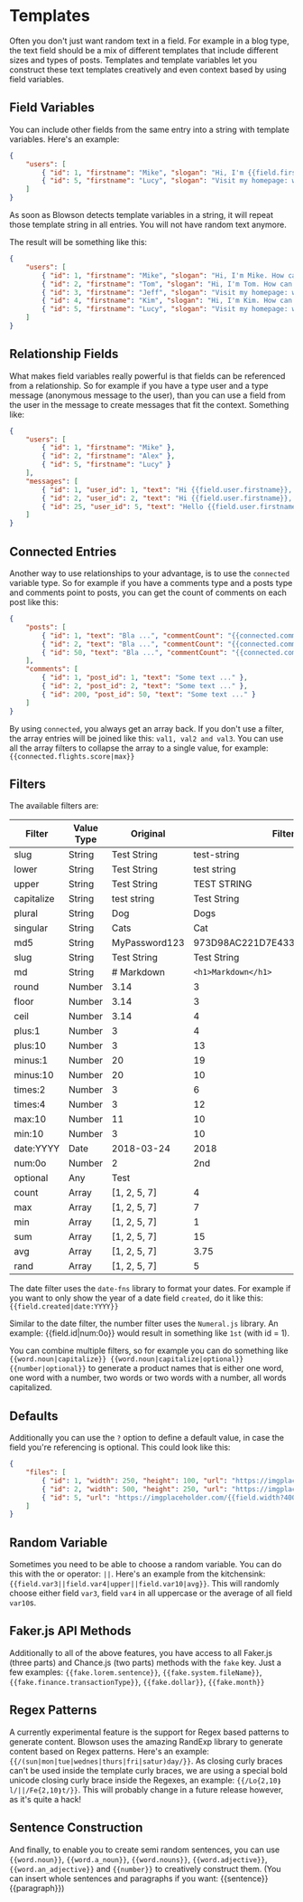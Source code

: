 # Templates

Often you don't just want random text in a field. For example in a blog type, the text field should be a mix of different templates that include different sizes and types of posts. Templates and template variables let you construct these text templates creatively and even context based by using field variables.

## Field Variables

You can include other fields from the same entry into a string with template variables. Here's an example:

```json
{
    "users": [
        { "id": 1, "firstname": "Mike", "slogan": "Hi, I'm {{field.firstname}}. How can I help you?" },
        { "id": 5, "firstname": "Lucy", "slogan": "Visit my homepage: www.{{field.firstname|lower}}.com" }
    ]
}
```

As soon as Blowson detects template variables in a string, it will repeat those template string in all entries. You will not have random text anymore.

The result will be something like this:

```json
{
    "users": [
        { "id": 1, "firstname": "Mike", "slogan": "Hi, I'm Mike. How can I help you?" },
        { "id": 2, "firstname": "Tom", "slogan": "Hi, I'm Tom. How can I help you?" },
        { "id": 3, "firstname": "Jeff", "slogan": "Visit my homepage: www.jeff.com" },
        { "id": 4, "firstname": "Kim", "slogan": "Hi, I'm Kim. How can I help you?" },
        { "id": 5, "firstname": "Lucy", "slogan": "Visit my homepage: www.lucy.com" }
    ]
}
```

## Relationship Fields

What makes field variables really powerful is that fields can be referenced from a relationship. So for example if you have a type user and a type message (anonymous message to the user), than you can use a field from the user in the message to create messages that fit the context. Something like:

```json
{
    "users": [
        { "id": 1, "firstname": "Mike" },
        { "id": 2, "firstname": "Alex" },
        { "id": 5, "firstname": "Lucy" }
    ],
    "messages": [
        { "id": 1, "user_id": 1, "text": "Hi {{field.user.firstname}}, well done. Congrats!" },
        { "id": 2, "user_id": 2, "text": "Hi {{field.user.firstname}}, well done. Congrats!" },
        { "id": 25, "user_id": 5, "text": "Hello {{field.user.firstname}}, don't stop what you're doing!" }
    ]
}
```

## Connected Entries

Another way to use relationships to your advantage, is to use the `connected` variable type. So for example if you have a comments type and a posts type and comments point to posts, you can get the count of comments on each post like this:

```json
{
    "posts": [
        { "id": 1, "text": "Bla ...", "commentCount": "{{connected.comments|count}}" },
        { "id": 2, "text": "Bla ...", "commentCount": "{{connected.comments|count}}" },
        { "id": 50, "text": "Bla ...", "commentCount": "{{connected.comments|count}}" }
    ],
    "comments": [
        { "id": 1, "post_id": 1, "text": "Some text ..." },
        { "id": 2, "post_id": 2, "text": "Some text ..." },
        { "id": 200, "post_id": 50, "text": "Some text ..." }
    ]
}
```

By using `connected`, you always get an array back. If you don't use a filter, the array entries will be joined like this: `val1, val2 and val3`. You can use all the array filters to collapse the array to a single value, for example: `{{connected.flights.score|max}}`

## Filters

The available filters are:

| Filter        | Value Type     | Original       | Filtered      |
|---------------|----------------|----------------|---------------|
| slug          | String         | Test String    | test-string   |
| lower         | String         | Test String    | test string   |
| upper         | String         | Test String    | TEST STRING   |
| capitalize    | String         | test string    | Test String   |
| plural        | String         | Dog            | Dogs          |
| singular      | String         | Cats           | Cat           |
| md5           | String         | MyPassword123  | 973D98AC221D7E433FD7C417AA41027A   |
| slug          | String         |  Test  String  | Test String   |
| md            | String         | # Markdown     | `<h1>Markdown</h1>`   |
| round         | Number         | 3.14           | 3             |
| floor         | Number         | 3.14           | 3             |
| ceil          | Number         | 3.14           | 4             |
| plus:1        | Number         | 3              | 4             |
| plus:10       | Number         | 3              | 13            |
| minus:1       | Number         | 20             | 19            |
| minus:10      | Number         | 20             | 10            |
| times:2       | Number         | 3              | 6             |
| times:4       | Number         | 3              | 12            |
| max:10        | Number         | 11             | 10            |
| min:10        | Number         | 3              | 10            |
| date:YYYY     | Date           | 2018-03-24     | 2018          |
| num:0o        | Number         | 2              | 2nd           |
| optional      | Any            | Test           |               |
| count         | Array          | [1, 2, 5, 7]   | 4             |
| max           | Array          | [1, 2, 5, 7]   | 7             |
| min           | Array          | [1, 2, 5, 7]   | 1             |
| sum           | Array          | [1, 2, 5, 7]   | 15            |
| avg           | Array          | [1, 2, 5, 7]   | 3.75          |
| rand          | Array          | [1, 2, 5, 7]   | 5             |

The date filter uses the `date-fns` library to format your dates. For example if you want to only show the year of a date field `created`, do it like this: `{{field.created|date:YYYY}}`

Similar to the date filter, the number filter uses the `Numeral.js` library. An example: {{field.id|num:0o}} would result in something like `1st` (with id = 1).

You can combine multiple filters, so for example you can do something like `{{word.noun|capitalize}} {{word.noun|capitalize|optional}} {{number|optional}}` to generate a product names that is either one word, one word with a number, two words or two words with a number, all words capitalized.

## Defaults

Additionally you can use the `?` option to define a default value, in case the field you're referencing is optional. This could look like this:

```json
{
    "files": [
        { "id": 1, "width": 250, "height": 100, "url": "https://imgplaceholder.com/{{field.width?250}}x{{field.height?100}}" },
        { "id": 2, "width": 500, "height": 250, "url": "https://imgplaceholder.com/{{field.width?500}}x{{field.height?250}}" },
        { "id": 5, "url": "https://imgplaceholder.com/{{field.width?400}}x{{field.height?200}}" }
    ]
}
```

## Random Variable

Sometimes you need to be able to choose a random variable. You can do this with the or operator: `||`. Here's an example from the kitchensink: `{{field.var3||field.var4|upper||field.var10|avg}}`. This will randomly choose either field `var3`, field `var4` in all uppercase or the average of all field `var10`s.

## Faker.js API Methods

Additionally to all of the above features, you have access to all Faker.js (three parts) and Chance.js (two parts) methods with the `fake` key. Just a few examples: `{{fake.lorem.sentence}}`, `{{fake.system.fileName}}`, `{{fake.finance.transactionType}}`, `{{fake.dollar}}`, `{{fake.month}}`

## Regex Patterns

A currently experimental feature is the support for Regex based patterns to generate content. Blowson uses the amazing RandExp library to generate content based on Regex patterns. Here's an example: `{{/(sun|mon|tue|wednes|thurs|fri|satur)day/}}`. As closing curly braces can't be used inside the template curly braces, we are using a special bold unicode closing curly brace inside the Regexes, an example: `{{/Lo{2,10❵l/||/Fe{2,10❵t/}}`. This will probably change in a future release however, as it's quite a hack!

## Sentence Construction

And finally, to enable you to create semi random sentences, you can use `{{word.noun}}`, `{{word.a_noun}}`, `{{word.nouns}}`, `{{word.adjective}}`, `{{word.an_adjective}}` and `{{number}}` to creatively construct them. (You can insert whole sentences and paragraphs if you want: {{sentence}} {{paragraph}})